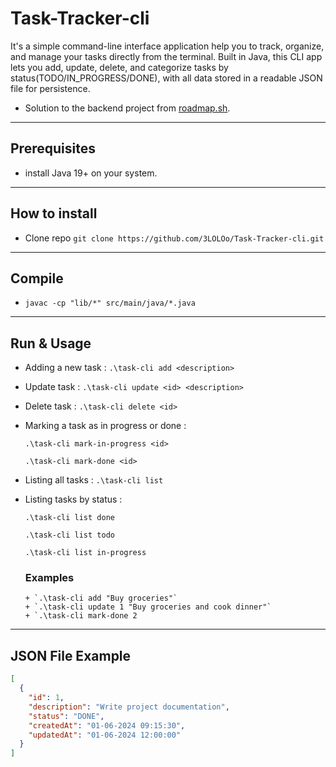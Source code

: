 # **Task-Tracker-cli**
It's a simple command-line interface application help you to track, organize, and manage your tasks directly from the terminal. Built in Java, this CLI app lets you add, update, delete, and categorize tasks by status(TODO/IN_PROGRESS/DONE), with all data stored in a readable JSON file for persistence.
  - Solution to the backend project from [roadmap.sh](https://roadmap.sh/projects/task-tracker).
***

## Prerequisites
- install Java 19+ on your system.
***

## How to install
- Clone repo `git clone https://github.com/3LOLOo/Task-Tracker-cli.git`
***

## Compile
- `javac -cp "lib/*" src/main/java/*.java`
***

## Run & Usage
- Adding a new task : `.\task-cli add <description>`


- Update task : `.\task-cli update <id> <description>`


- Delete task : `.\task-cli delete <id>`


- Marking a task as in progress or done :
  
  `.\task-cli mark-in-progress <id>`
  
  `.\task-cli mark-done <id>`

  
- Listing all tasks : `.\task-cli list`


- Listing tasks by status :
  
  `.\task-cli list done`
  
  `.\task-cli list todo`
  
  `.\task-cli list in-progress`

  ### Examples
  ```
  + `.\task-cli add "Buy groceries"`
  + `.\task-cli update 1 "Buy groceries and cook dinner"`
  + `.\task-cli mark-done 2
  ```
***

## **JSON File Example**
```json
[
  {
    "id": 1,
    "description": "Write project documentation",
    "status": "DONE",
    "createdAt": "01-06-2024 09:15:30",
    "updatedAt": "01-06-2024 12:00:00"
  }
]
